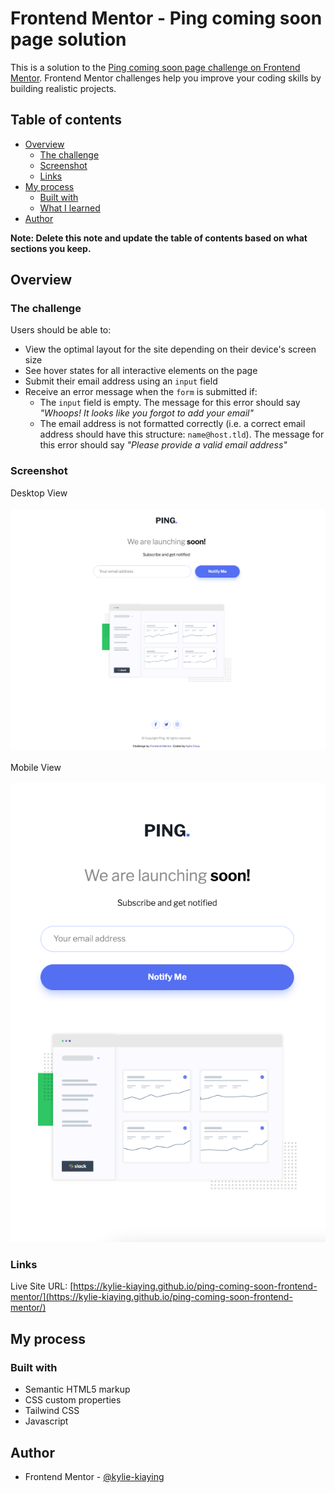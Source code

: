 # Frontend Mentor - Ping coming soon page solution

This is a solution to the [Ping coming soon page challenge on Frontend Mentor](https://www.frontendmentor.io/challenges/ping-single-column-coming-soon-page-5cadd051fec04111f7b848da). Frontend Mentor challenges help you improve your coding skills by building realistic projects. 

## Table of contents

- [Overview](#overview)
  - [The challenge](#the-challenge)
  - [Screenshot](#screenshot)
  - [Links](#links)
- [My process](#my-process)
  - [Built with](#built-with)
  - [What I learned](#what-i-learned)
- [Author](#author)

**Note: Delete this note and update the table of contents based on what sections you keep.**

## Overview

### The challenge

Users should be able to:

- View the optimal layout for the site depending on their device's screen size
- See hover states for all interactive elements on the page
- Submit their email address using an `input` field
- Receive an error message when the `form` is submitted if:
	- The `input` field is empty. The message for this error should say *"Whoops! It looks like you forgot to add your email"*
	- The email address is not formatted correctly (i.e. a correct email address should have this structure: `name@host.tld`). The message for this error should say *"Please provide a valid email address"*

### Screenshot
<div> Desktop View </div>
<br>
<img src="assets/images/desktop-screenshot.png" alt="desktop view" width="800">
<br><br>
<div> Mobile View </div>
<br>
<img src="assets/images/mobile-screenshot.png" alt="mobile view" width="600">



### Links
Live Site URL: [https://kylie-kiaying.github.io/ping-coming-soon-frontend-mentor/](https://kylie-kiaying.github.io/ping-coming-soon-frontend-mentor/)

## My process

### Built with

- Semantic HTML5 markup
- CSS custom properties
- Tailwind CSS
- Javascript


## Author
- Frontend Mentor - [@kylie-kiaying](https://www.frontendmentor.io/profile/kylie-kiaying)

